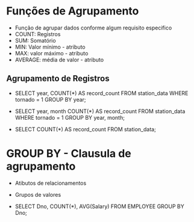 # Funções de Agrupamento

- Função de agrupar dados conforme algum requisito especifico
- COUNT: Registros
- SUM: Somatório
- MIN: Valor mínimo - atributo
- MAX: valor máximo - atributo
- AVERAGE: média de valor - atributo

## Agrupamento de Registros

- SELECT year, COUNT(*) AS record_count FROM station_data WHERE tornado = 1 GROUP BY year;

- SELECT year, month COUNT(*) AS record_count FROM station_data WHERE tornado = 1 GROUP BY year, month;

- SELECT COUNT(*) AS record_count FROM station_data;

# GROUP BY - Clausula de agrupamento

- Atibutos de relacionamentos
- Grupos de valores

- SELECT Dno, COUNT(*), AVG(Salary) FROM EMPLOYEE GROUP BY Dno;
